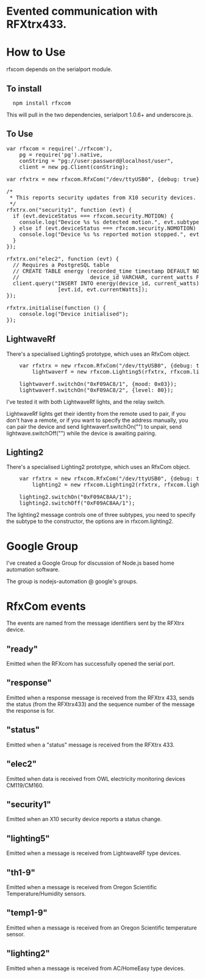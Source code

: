 Evented communication with RFXtrx433.
=====================================

How to Use
==========

rfxcom depends on the serialport module.

To install
----------

<pre>
  npm install rfxcom
</pre>

This will pull in the two dependencies, serialport 1.0.6+ and underscore.js.

To Use
------

<pre>
var rfxcom = require('./rfxcom'),
    pg = require('pg').native,
    conString = "pg://user:password@localhost/user",
    client = new pg.Client(conString);

var rfxtrx = new rfxcom.RfxCom("/dev/ttyUSB0", {debug: true});

/*
 * This reports security updates from X10 security devices.
 */
rfxtrx.on("security1", function (evt) {
  if (evt.deviceStatus === rfxcom.security.MOTION) {
    console.log("Device %s %s detected motion.", evt.subtype, evt.id);
  } else if (evt.deviceStatus === rfxcom.security.NOMOTION) {
    console.log("Device %s %s reported motion stopped.", evt.subtype, evt.id);
  }
});

rfxtrx.on("elec2", function (evt) {
  // Requires a PostgreSQL table
  // CREATE TABLE energy (recorded_time timestamp DEFAULT NOW(),
  //                      device_id VARCHAR, current_watts FLOAT)
  client.query("INSERT INTO energy(device_id, current_watts) values($1, $2)",
                [evt.id, evt.currentWatts]);
});

rfxtrx.initialise(function () {
    console.log("Device initialised");
});
</pre>

LightwaveRf
-----------
There's a specialised Lighting5 prototype, which uses an RfxCom object.

<pre>
    var rfxtrx = new rfxcom.RfxCom("/dev/ttyUSB0", {debug: true}),
        lightwaverf = new rfxcom.Lighting5(rfxtrx, rfxcom.lighting5.LIGHTWAVERF);

    lightwaverf.switchOn("0xF09AC8/1", {mood: 0x03});
    lightwaverf.switchOn("0xF09AC8/2", {level: 80});
</pre>

I've tested it with both LightwaveRf lights, and the relay switch.

LightwaveRf lights get their identity from the remote used to pair, if you don't
have a remote, or if you want to specify the address manually, you can pair the
device and send lightwaverf.switchOn("<insert address>") to unpair, send
lightwave.switchOff("<insert address>") while the device is awaiting pairing.

Lighting2
---------
There's a specialised Lighting2 prototype, which uses an RfxCom object.

<pre>
    var rfxtrx = new rfxcom.RfxCom("/dev/ttyUSB0", {debug: true}),
        lighting2 = new rfxcom.Lighting2(rfxtrx, rfxcom.lighting2.HOMEEASY_EU);

    lighting2.switchOn("0xF09AC8AA/1");
    lighting2.switchOff("0xF09AC8AA/1");
</pre>

The lighting2 message controls one of three subtypes, you need to specify the
subtype to the constructor, the options are in rfxcom.lighting2.

Google Group
============

I've created  a Google Group for discussion of Node.js based home automation
software.

The group is nodejs-automation @ google's groups.

RfxCom events
=============

The events are named from the message identifiers sent by the RFXtrx device.

"ready"
-------
Emitted when the RFXcom has successfully opened the serial port.

"response"
----------
Emitted when a response message is received from the RFXtrx 433, sends the
status (from the RFXtrx433) and the sequence number of the message the response
is for.

"status"
--------
Emitted when a "status" message is received from the RFXtrx 433.

"elec2"
-------
Emitted when data is received from OWL electricity monitoring devices
CM119/CM160.

"security1"
-----------
Emitted when an X10 security device reports a status change.

"lighting5"
-----------
Emitted when a message is received from LightwaveRF type devices.

"th1-9"
-------
Emitted when a message is received from Oregon Scientific
Temperature/Humidity sensors.

"temp1-9"
---------
Emitted when a message is received from an Oregon Scientific temperature
sensor.

"lighting2"
-----------
Emitted when a message is received from AC/HomeEasy type devices.
